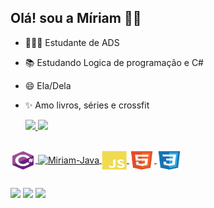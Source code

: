 ## Olá! sou a Míriam 👋🏽


- 👩🏽‍💻 Estudante de ADS 
- 📚 Estudando Logica de programação e C#
- 😄 Ela/Dela
- ✨ Amo livros, séries e crossfit

  <div>
  <a href="https://github.com/miriambastos">
  <img height="160em" src="https://github-readme-stats.vercel.app/api?username=miriambastos&show_icons=true&theme=aura_dark&include_all_commits=true&count_private=true"/>
  <img height="160em" src="https://github-readme-stats.vercel.app/api/top-langs/?username=miriambastos&layout=compact&langs_count=16&theme=aura_dark"/>
</div>
<div style="display: inline_block"><br>
  <img align="center" alt="Miriam-Csharp" height="30" width="40" src="https://raw.githubusercontent.com/devicons/devicon/master/icons/csharp/csharp-original.svg">
  <img align="center" alt="Miriam-Java" height="30" width="40" src="https://raw.githubusercontent.com/jmnote/z-icons/master/svg/java.svg">
  <img align="center" alt="Miriam-Js" height="30" width="40" src="https://raw.githubusercontent.com/devicons/devicon/master/icons/javascript/javascript-plain.svg">
  <img align="center" alt="Miriam-HTML" height="30" width="40" src="https://raw.githubusercontent.com/devicons/devicon/master/icons/html5/html5-original.svg">
  <img align="center" alt="Miriam-CSS" height="30" width="40" src="https://raw.githubusercontent.com/devicons/devicon/master/icons/css3/css3-original.svg">
</div>

##

<div> 
  <a href="https://instagram.com/miriamrbastos" target="_blank"><img src="https://img.shields.io/badge/-Instagram-%23E4405F?style=for-the-badge&logo=instagram&logoColor=white" target="_blank"></a>
  <a href = "mailto:miriamrbastos1@gmail.com"><img src="https://img.shields.io/badge/-Gmail-%23333?style=for-the-badge&logo=gmail&logoColor=white" target="_blank"></a>
  <a href="https://www.linkedin.com/in/miriam-bastos-22a81abb/" target="_blank"><img src="https://img.shields.io/badge/-LinkedIn-%230077B5?style=for-the-badge&logo=linkedin&logoColor=white" target="_blank"></a> 
</div>

